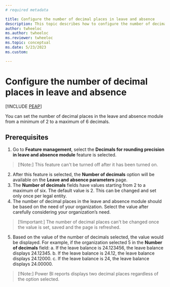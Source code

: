 ```yaml
---
# required metadata

title: Configure the number of decimal places in leave and absence
description: This topic describes how to configure the number of decimal places in Microsoft Dynamics 365 Human Resources leave and absence.
author: twheeloc
ms.author: twheeloc
ms.reviewer: twheeloc
ms.topic: conceptual
ms.date: 5/23/2023
ms.custom:

---
```


# Configure the number of decimal places in leave and absence


[!INCLUDE [PEAP](../includes/peap-2.md)]

You can set the number of decimal places in the leave and absence module from a minimum of 2 to a maximum of 6 decimals.

## Prerequisites
1.	Go to **Feature management**, select the **Decimals for rounding precision in leave and absence module** feature is selected.

>[!Note:] 
>This feature can't be turned off after it has been turned on.

2.	After this feature is selected, the **Number of decimals** option will be available on the **Leave and absence parameters** page.
3.	The **Number of decimals** fields have values starting from 2 to a maximum of six. The default value is 2. This can be changed and set only once per legal entity.
4.	The number of decimal places in the leave and absence module should be based on the need of your organization. Select the value after carefully considering your organization’s need. 

>[!Iimportant:]
>The number of decimal places can't be changed once the value is set, saved and the page is refreshed. 

5.	Based on the value of the number of decimals selected, the value would be displayed. 
For example, if the organization selected 5 in the **Number of decimals** field:
a.	If the leave balance is 24.123456, the leave balance displays 24.12345.
b.	If the leave balance is 24.12, the leave balance displays 24.12000.
c.	If the leave balance is 24, the leave balance displays 24.00000.

>[!Note:] 
>Power BI reports displays two decimal places regardless of the option selected. 


